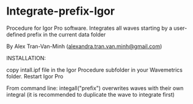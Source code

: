 Integrate-prefix-Igor
=====================

Procedure for Igor Pro software. Integrates all waves starting by a user-defined prefix in the current data folder

By Alex Tran-Van-Minh (alexandra.tran.van.minh@gmail.com)


INSTALLATION: 

copy intall.ipf file in the Igor Procedure subfolder in your Wavemetrics folder. Restart Igor Pro



From command line: integall("prefix") overwrites waves with their own integral (it is recommended to duplicate the wave to integrate first)